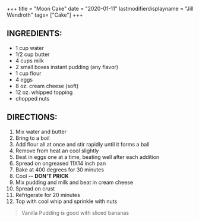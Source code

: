 +++
title = "Moon Cake"
date = "2020-01-11"
lastmodifierdisplayname = "Jill Wendroth"
tags= ["Cake"]
+++

## INGREDIENTS:

* 1 cup water
* 1/2 cup butter
* 4 cups milk
* 2 small boxes instant pudding (any flavor)
* 1 cup flour
* 4 eggs
* 8 oz. cream cheese (soft)
* 12 oz. whipped topping
* chopped nuts

## DIRECTIONS:

1. Mix water and butter
1. Bring to a boil
1. Add flour all at once and stir rapidly until it forms a ball
1. Remove from heat an cool slightly
1. Beat in eggs one at a time, beating well after each addition
1. Spread on ongreased 11X14 inch pan
1. Bake at 400 degrees for 30 minutes
1. Cool -- **DON'T PRICK**
1. Mix pudding and milk and beat in cream cheese
1. Spread on crust
1. Refrigerate for 20 minutes
1. Top with cool whip and sprinkle with nuts

> Vanilla Pudding is good with sliced bananas